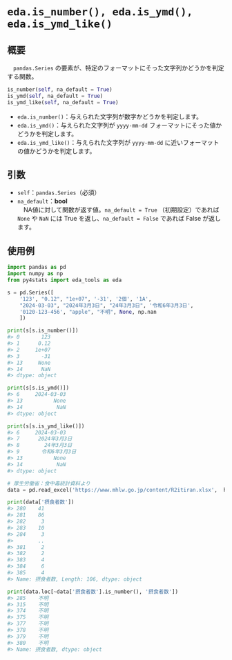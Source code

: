 # `eda.is_number(), eda.is_ymd(),  eda.is_ymd_like()`

## 概要

　`pandas.Series` の要素が、特定のフォーマットにそった文字列かどうかを判定する関数。

```python
is_number(self, na_default = True)
is_ymd(self, na_default = True)
is_ymd_like(self, na_default = True)
```

- `eda.is_number()`：与えられた文字列が数字かどうかを判定します。
- `eda.is_ymd()`：与えられた文字列が `yyyy-mm-dd` フォーマットにそった値かどうかを判定します。
- `eda.is_ymd_like()`：与えられた文字列が `yyyy-mm-dd` に近いフォーマットの値かどうかを判定します。

## 引数

- `self`：`pandas.Series`（必須）
- `na_default`：**bool**</br>
 　NA値に対して関数が返す値。`na_default = True` （初期設定）であれば `None` や  `NaN` には True を返し、`na_default = False` であれば  False が返します。

## 使用例

```python
import pandas as pd
import numpy as np
from py4stats import eda_tools as eda

s = pd.Series([
    '123', "0.12", "1e+07", '-31', '2個', '1A',
    "2024-03-03", "2024年3月3日", "24年3月3日", '令和6年3月3日',
    '0120-123-456', "apple", "不明", None, np.nan
    ])

print(s[s.is_number()])
#> 0       123
#> 1      0.12
#> 2     1e+07
#> 3       -31
#> 13     None
#> 14      NaN
#> dtype: object

print(s[s.is_ymd()])
#> 6     2024-03-03
#> 13          None
#> 14           NaN
#> dtype: object

print(s[s.is_ymd_like()])
#> 6     2024-03-03
#> 7      2024年3月3日
#> 8        24年3月3日
#> 9       令和6年3月3日
#> 13          None
#> 14           NaN
#> dtype: object
```

```python
# 厚生労働省：食中毒統計資料より
data = pd.read_excel('https://www.mhlw.go.jp/content/R2itiran.xlsx',  header = 1)    .query('都道府県名等.str.contains("東京")')

print(data['摂食者数'])
#> 280    41
#> 281    86
#> 282     3
#> 283    10
#> 284     3
#>        ..
#> 381     2
#> 382     2
#> 383     4
#> 384     6
#> 385     4
#> Name: 摂食者数, Length: 106, dtype: object

print(data.loc[~data['摂食者数'].is_number(), '摂食者数'])
#> 285    不明
#> 315    不明
#> 374    不明
#> 375    不明
#> 377    不明
#> 378    不明
#> 379    不明
#> 380    不明
#> Name: 摂食者数, dtype: object
```
